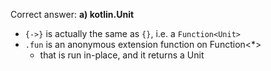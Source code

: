 Correct answer: **a) kotlin.Unit**

* `{->}` is actually the same as `{}`, i.e. a `Function<Unit>`
* `.fun` is an anonymous extension function on Function<*>
  * that is run in-place, and it returns a Unit
